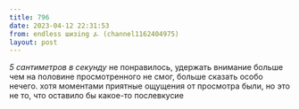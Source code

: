 ```yaml
---
title: 796
date: 2023-04-12 22:31:53
from: endless шизing ⍼ (channel1162404975)
layout: post
---
```


*5 сантиметров в секунду* не понравилось, удержать внимание больше чем на половине просмотренного не смог, больше сказать особо нечего. хотя моментами приятные ощущения от просмотра были, но это не то, что оставило бы какое-то послевкусие
